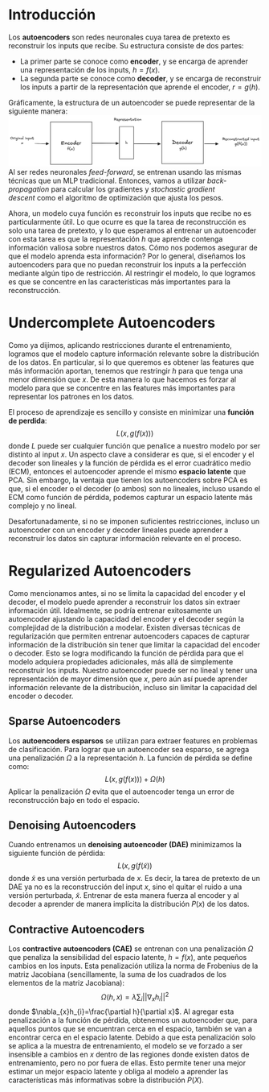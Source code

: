 # Introducción

Los **autoencoders** son redes neuronales cuya tarea de pretexto es reconstruir los inputs que recibe. Su estructura consiste de dos partes:
- La primer parte se conoce como **encoder**, y se encarga de aprender una representación de los inputs, $h=f(x)$.
- La segunda parte se conoce como **decoder**, y se encarga de reconstruir los inputs a partir de la representación que aprende el encoder, $r=g(h)$.

Gráficamente, la estructura de un autoencoder se puede representar de la siguiente manera:
![Autoencoder structure](attachments/autoencoder.png)
Al ser redes neuronales *feed-forward*, se entrenan usando las mismas técnicas que un MLP tradicional. Entonces, vamos a utilizar *back-propagation* para calcular los gradientes y *stochastic gradient descent* como el algoritmo de optimización que ajusta los pesos.

Ahora, un modelo cuya función es reconstruir los inputs que recibe no es particularmente útil. Lo que ocurre es que la tarea de reconstrucción es solo una tarea de pretexto, y lo que esperamos al entrenar un autoencoder con esta tarea es que la representación $h$ que aprende contenga información valiosa sobre nuestros datos.
Cómo nos podemos asegurar de que el modelo aprenda esta información? Por lo general, diseñamos los autoencoders para que no puedan reconstruir los inputs a la perfección mediante algún tipo de restricción. Al restringir el modelo, lo que logramos es que se concentre en las características más importantes para la reconstrucción.

# Undercomplete Autoencoders

Como ya dijimos, aplicando restricciones durante el entrenamiento, logramos que el modelo capture información relevante sobre la distribución de los datos. En particular, si lo que queremos es obtener las features que más información aportan, tenemos que restringir $h$ para que tenga una menor dimensión que $x$. De esta manera lo que hacemos es forzar al modelo para que se concentre en las features más importantes para representar los patrones en los datos.

El proceso de aprendizaje es sencillo y consiste en minimizar una **función de perdida**:
$$L(x, g(f(x)))$$
donde $L$ puede ser cualquier función que penalice a nuestro modelo por ser distinto al input $x$.
Un aspecto clave a considerar es que, si el encoder y el decoder son lineales y la función de pérdida es el error cuadrático medio (ECM), entonces el autoencoder aprende el mismo **espacio latente** que PCA. Sin embargo, la ventaja que tienen los autoencoders sobre PCA es que, si el encoder o el decoder (o ambos) son no lineales, incluso usando el ECM como función de pérdida, podemos capturar un espacio latente más complejo y no lineal.

Desafortunadamente, si no se imponen suficientes restricciones, incluso un autoencoder con un encoder y decoder lineales puede aprender a reconstruir los datos sin capturar información relevante en el proceso.

# Regularized Autoencoders

Como mencionamos antes, si no se limita la capacidad del encoder y el decoder, el modelo puede aprender a reconstruir los datos sin extraer información útil. Idealmente, se podría entrenar exitosamente un autoencoder ajustando la capacidad del encoder y el decoder según la complejidad de la distribución a modelar.
Existen diversas técnicas de regularización que permiten entrenar autoencoders capaces de capturar información de la distribución sin tener que limitar la capacidad del encoder o decoder. Esto se logra modificando la función de pérdida para que el modelo adquiera propiedades adicionales, más allá de simplemente reconstruir los inputs.
Nuestro autoencoder puede ser no lineal y tener una representación de mayor dimensión que $x$, pero aún así puede aprender información relevante de la distribución, incluso sin limitar la capacidad del encoder o decoder.

## Sparse Autoencoders

Los **autoencoders esparsos** se utilizan para extraer features en problemas de clasificación. Para lograr que un autoencoder sea esparso, se agrega una penalización $\Omega$ a la representación $h$. La función de pérdida se define como:
$$L(x, g(f(x)))+\Omega(h)$$
Aplicar la penalización $\Omega$ evita que el autoencoder tenga un error de reconstrucción bajo en todo el espacio.

## Denoising Autoencoders

Cuando entrenamos un **denoising autoencoder (DAE)** minimizamos la siguiente función de pérdida:
$$L(x,g(f(\tilde{x}))$$
donde $\tilde{x}$ es una versión perturbada de $x$. Es decir, la tarea de pretexto de un DAE ya no es la reconstrucción del input $x$, sino el quitar el ruido a una versión perturbada, $\tilde{x}$.
Entrenar de esta manera fuerza al encoder y al decoder a aprender de manera implícita la distribución $P(x)$ de los datos.

## Contractive Autoencoders

Los **contractive autoencoders (CAE)** se entrenan con una penalización $\Omega$ que penaliza la sensibilidad del espacio latente, $h=f(x)$, ante pequeños cambios en los inputs. Esta penalización utiliza la norma de Frobenius de la matriz Jacobiana (sencillamente, la suma de los cuadrados de los elementos de la matriz Jacobiana):
$$\Omega(h,x)=\lambda\sum_{i}||\nabla_{x}h_{i}||^{2}$$
donde $\nabla_{x}h_{i}=\frac{\partial h}{\partial x}$.
Al agregar esta penalización a la función de pérdida, obtenemos un autoencoder que, para aquellos puntos que se encuentran cerca en el espacio, también se van a encontrar cerca en el espacio latente.
Debido a que esta penalización solo se aplica a la muestra de entrenamiento, el modelo se ve forzado a ser insensible a cambios en $x$ dentro de las regiones donde existen datos de entrenamiento, pero no por fuera de ellas. Esto permite tener una mejor estimar un mejor espacio latente y obliga al modelo a aprender las características más informativas sobre la distribución $P(X)$.